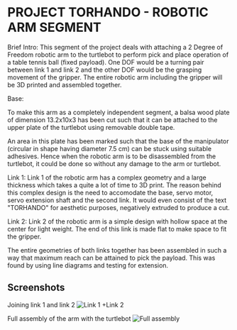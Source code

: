 
# PROJECT TORHANDO - ROBOTIC ARM SEGMENT

Brief Intro: This segment of the project deals with attaching a 2 Degree of Freedom robotic arm to the turtlebot to perform pick and place operation of a table tennis ball (fixed payload).
One DOF would be a turning pair between link 1 and link 2 and the other DOF would be the grasping movement of the gripper.
The entire robotic arm including the gripper will be 3D printed and assembled together.

Base:

To make this arm as a completely independent segment, a balsa wood plate of dimension 13.2x10x3 has been cut such that it can be attached to the upper plate of the turtlebot using removable double tape. 

An area in this plate has been marked such that the base of the manipulator (circular in shape having diameter 7.5 cm) can be stuck using suitable adhesives. Hence when the robotic arm is to be disassembled from the turtlebot, it could be done so without any damage to the arm or turtlebot.



Link 1: 
Link 1 of the robotic arm has a complex geometry and a large thickness which takes a quite a lot of time to 3D print.
The reason behind this complex design is the need to accomodate the base, servo motor, servo extension shaft and the second link.
It would even consist of the text "TORHANDO" for aesthetic purposes, negatively extruded to produce a cut.

Link 2:
Link 2 of the robotic arm is a simple design with hollow space at the center for light weight. The end of this link is made flat to make space to fit the gripper.

The entire geometries of both links together has been assembled in such a way that maximum reach can be attained to pick the payload. This was found by using line diagrams and testing for extension.

## Screenshots
Joining link 1 and link 2
![Link 1 +Link 2](https://user-images.githubusercontent.com/69980210/144361636-6496709b-ef8f-4329-be9b-828ac2d59ef6.png)

Full assembly of the arm with the turtlebot
![Full assembly](https://user-images.githubusercontent.com/69980210/144361695-9368a907-9eb8-4c47-8f68-6b98e5b47a0c.png)


